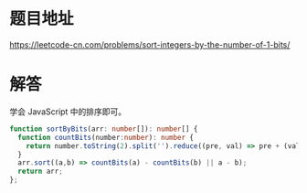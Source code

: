 # 题目地址

<https://leetcode-cn.com/problems/sort-integers-by-the-number-of-1-bits/>

# 解答

学会 JavaScript 中的排序即可。

```typescript
function sortByBits(arr: number[]): number[] {
  function countBits(number:number): number {
    return number.toString(2).split('').reduce((pre, val) => pre + (val === '1' ? 1 : 0), 0);
  }
  arr.sort((a,b) => countBits(a) - countBits(b) || a - b);
  return arr;
};
```
